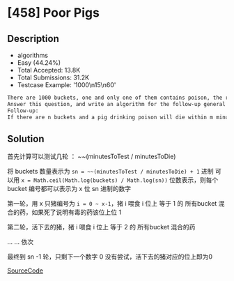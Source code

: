 # [458] Poor Pigs

## Description

* algorithms
* Easy (44.24%)
* Total Accepted:    13.8K
* Total Submissions: 31.2K
* Testcase Example:  '1000\n15\n60'

```md
There are 1000 buckets, one and only one of them contains poison, the rest are filled with water. They all look the same. If a pig drinks that poison it will die within 15 minutes. What is the minimum amount of pigs you need to figure out which bucket contains the poison within one hour.
Answer this question, and write an algorithm for the follow-up general case.
Follow-up: 
If there are n buckets and a pig drinking poison will die within m minutes, how many pigs (x) you need to figure out the "poison" bucket within p minutes? There is exact one bucket with poison.

```

## Solution

首先计算可以测试几轮 ： ~~(minutesToTest / minutesToDie)

将 buckets 数量表示为 `sn = ~~(minutesToTest / minutesToDie) + 1` 进制 可以用 `x = Math.ceil(Math.log(buckets) / Math.log(sn))` 位数表示，则每个 bucket 编号都可以表示为 x 位 sn 进制的数字

第一轮，用 x 只猪编号为 `i = 0 ~ x-1`，猪 i 喂食 i 位上 等于 1 的 所有bucket 混合的药，如果死了说明有毒的药该位上位 1

第二轮，活下去的猪，猪 i 喂食 i 位上 等于 2 的 所有bucket 混合的药

... ... 依次

最终到 sn -1 轮，只剩下一个数字 0 没有尝试，活下去的猪对应的位上即为0 

[SourceCode](./solution.js)